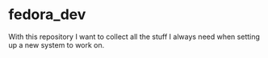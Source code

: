 # fedora_dev
With this repository I want to collect all the stuff I always need when setting up a new system to work on.
